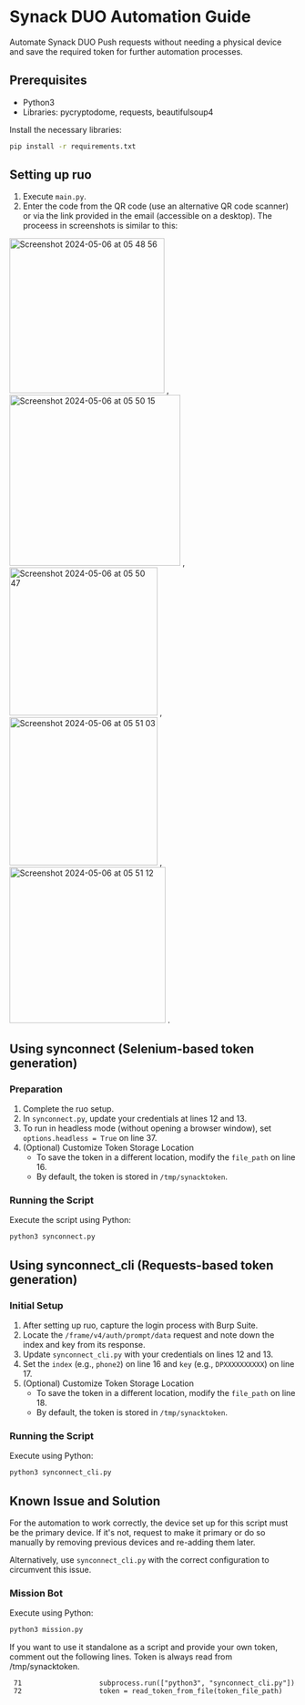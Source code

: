 # Synack DUO Automation Guide

Automate Synack DUO Push requests without needing a physical device and save the required token for further automation processes.

## Prerequisites
- Python3
- Libraries: pycryptodome, requests, beautifulsoup4

Install the necessary libraries:
```bash
pip install -r requirements.txt
```

## Setting up ruo
1. Execute `main.py`.
2. Enter the code from the QR code (use an alternative QR code scanner) or via the link provided in the email (accessible on a desktop).
  The proceess in screenshots is similar to this:
  
<img width="272" alt="Screenshot 2024-05-06 at 05 48 56" src="https://github.com/dinosn/synackDUO/assets/3851678/4e9435fa-8b9e-4800-9f68-75ffacf6e898"> ,
<img width="300" alt="Screenshot 2024-05-06 at 05 50 15" src="https://github.com/dinosn/synackDUO/assets/3851678/1f566215-f124-4c43-b701-8b5dc66613bb"> , 
<img width="260" alt="Screenshot 2024-05-06 at 05 50 47" src="https://github.com/dinosn/synackDUO/assets/3851678/27333bad-c874-47b2-ba33-78a50d2e1137"> , 
<img width="260" alt="Screenshot 2024-05-06 at 05 51 03" src="https://github.com/dinosn/synackDUO/assets/3851678/313ac430-3257-4bce-9075-2c191fc207c9"> , 
<img width="274" alt="Screenshot 2024-05-06 at 05 51 12" src="https://github.com/dinosn/synackDUO/assets/3851678/5146f0c3-b918-4cba-adcc-7a2ec04f54ae"> .

## Using synconnect (Selenium-based token generation)
### Preparation
1. Complete the ruo setup.
2. In `synconnect.py`, update your credentials at lines 12 and 13.
3. To run in headless mode (without opening a browser window), set `options.headless = True` on line 37.
4. (Optional) Customize Token Storage Location
   - To save the token in a different location, modify the `file_path` on line 16.
   - By default, the token is stored in `/tmp/synacktoken`.

### Running the Script
Execute the script using Python:
```bash
python3 synconnect.py
```

## Using synconnect_cli (Requests-based token generation)
### Initial Setup
1. After setting up ruo, capture the login process with Burp Suite.
2. Locate the `/frame/v4/auth/prompt/data` request and note down the index and key from its response.
3. Update `synconnect_cli.py` with your credentials on lines 12 and 13.
4. Set the `index` (e.g., `phone2`) on line 16 and `key` (e.g., `DPXXXXXXXXXX`) on line 17.
5. (Optional) Customize Token Storage Location
   - To save the token in a different location, modify the `file_path` on line 18.
   - By default, the token is stored in `/tmp/synacktoken`.

### Running the Script
Execute using Python:
```bash
python3 synconnect_cli.py
```

## Known Issue and Solution
For the automation to work correctly, the device set up for this script must be the primary device. If it's not, request to make it primary or do so manually by removing previous devices and re-adding them later.

Alternatively, use `synconnect_cli.py` with the correct configuration to circumvent this issue.

### Mission Bot
Execute using Python:
```bash
python3 mission.py
```
If you want to use it standalone as a script and provide your own token, comment out the following lines.  Token is always read from /tmp/synacktoken.
```
 71                   subprocess.run(["python3", "synconnect_cli.py"])
 72                   token = read_token_from_file(token_file_path)
```

